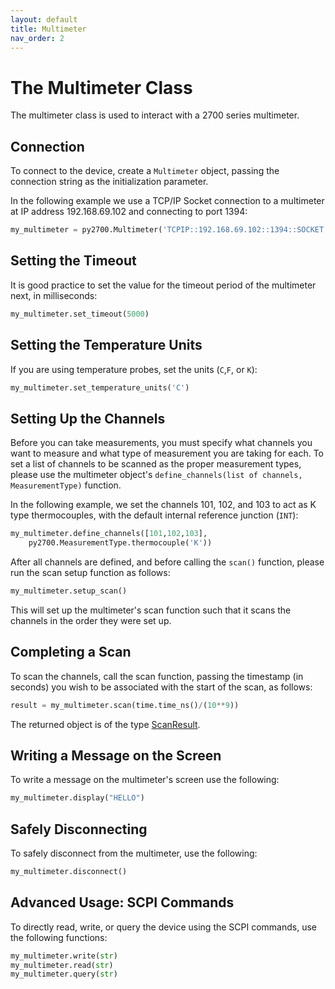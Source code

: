 ```yaml
---
layout: default
title: Multimeter
nav_order: 2
---
```


# The Multimeter Class

The multimeter class is used to interact with a 2700 series multimeter.

## Connection
To connect to the device, create a `Multimeter` object, passing the connection string as the initialization parameter. 

In the following example we use a TCP/IP Socket connection to a multimeter at IP address 192.168.69.102 and connecting to port 1394:
```python
my_multimeter = py2700.Multimeter('TCPIP::192.168.69.102::1394::SOCKET')
```

## Setting the Timeout
It is good practice to set the value for the timeout period of the multimeter next, in milliseconds:
```python
my_multimeter.set_timeout(5000)
```
## Setting the Temperature Units
If you are using temperature probes, set the units (`C`,`F`, or `K`):
```python
my_multimeter.set_temperature_units('C')
```

## Setting Up the Channels
Before you can take measurements, you must specify what channels you want to measure and what type of measurement you are taking for each. To set a list of channels to be scanned as the proper measurement types, please use the multimeter object's `define_channels(list of channels, MeasurementType)` function.

In the following example, we set the channels 101, 102, and 103 to act as K type thermocouples, with the default internal reference junction (`INT`):

```python
my_multimeter.define_channels([101,102,103],
    py2700.MeasurementType.thermocouple('K'))
```
After all channels are defined, and before calling the `scan()` function, please run the scan setup function as follows:
```python
my_multimeter.setup_scan()
```
This will set up the multimeter's scan function such that it scans the channels in the order they were set up.

## Completing a Scan
To scan the channels, call the scan function, passing the timestamp (in seconds) you wish to be associated with the start of the scan, as follows:
```python
result = my_multimeter.scan(time.time_ns()/(10**9))
```

The returned object is of the type [ScanResult](scanresult.md).

## Writing a Message on the Screen
To write a message on the multimeter's screen use the following:
```python
my_multimeter.display("HELLO")
```

## Safely Disconnecting
To safely disconnect from the multimeter, use the following:
```python
my_multimeter.disconnect()
```

## Advanced Usage: SCPI Commands
To directly read, write, or query the device using the SCPI commands, use the following functions:
```python
my_multimeter.write(str)
my_multimeter.read(str)
my_multimeter.query(str)
```